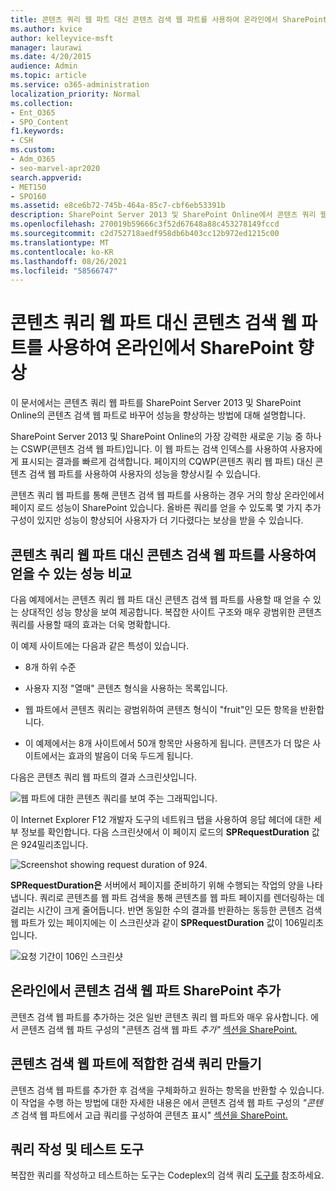 ```yaml
---
title: 콘텐츠 쿼리 웹 파트 대신 콘텐츠 검색 웹 파트를 사용하여 온라인에서 SharePoint 향상
ms.author: kvice
author: kelleyvice-msft
manager: laurawi
ms.date: 4/20/2015
audience: Admin
ms.topic: article
ms.service: o365-administration
localization_priority: Normal
ms.collection:
- Ent_O365
- SPO_Content
f1.keywords:
- CSH
ms.custom:
- Adm_O365
- seo-marvel-apr2020
search.appverid:
- MET150
- SPO160
ms.assetid: e8ce6b72-745b-464a-85c7-cbf6eb53391b
description: SharePoint Server 2013 및 SharePoint Online에서 콘텐츠 쿼리 웹 파트를 콘텐츠 검색 웹 파트로 바꾸어 성능을 SharePoint 방법을 알아보겠습니다.
ms.openlocfilehash: 270019b59666c3f52d67648a88c453278149fccd
ms.sourcegitcommit: c2d752718aedf958db6b403cc12b972ed1215c00
ms.translationtype: MT
ms.contentlocale: ko-KR
ms.lasthandoff: 08/26/2021
ms.locfileid: "58566747"
---
```

# <a name="using-content-search-web-part-instead-of-content-query-web-part-to-improve-performance-in-sharepoint-online"></a>콘텐츠 쿼리 웹 파트 대신 콘텐츠 검색 웹 파트를 사용하여 온라인에서 SharePoint 향상

이 문서에서는 콘텐츠 쿼리 웹 파트를 SharePoint Server 2013 및 SharePoint Online의 콘텐츠 검색 웹 파트로 바꾸어 성능을 향상하는 방법에 대해 설명합니다.
  
SharePoint Server 2013 및 SharePoint Online의 가장 강력한 새로운 기능 중 하나는 CSWP(콘텐츠 검색 웹 파트)입니다. 이 웹 파트는 검색 인덱스를 사용하여 사용자에게 표시되는 결과를 빠르게 검색합니다. 페이지의 CQWP(콘텐츠 쿼리 웹 파트) 대신 콘텐츠 검색 웹 파트를 사용하여 사용자의 성능을 향상시킬 수 있습니다.
  
콘텐츠 쿼리 웹 파트를 통해 콘텐츠 검색 웹 파트를 사용하는 경우 거의 항상 온라인에서 페이지 로드 성능이 SharePoint 있습니다. 올바른 쿼리를 얻을 수 있도록 몇 가지 추가 구성이 있지만 성능이 향상되어 사용자가 더 기다렸다는 보상을 받을 수 있습니다.
  
## <a name="comparing-the-performance-gain-you-get-from-using-content-search-web-part-instead-of-content-query-web-part"></a>콘텐츠 쿼리 웹 파트 대신 콘텐츠 검색 웹 파트를 사용하여 얻을 수 있는 성능 비교

다음 예제에서는 콘텐츠 쿼리 웹 파트 대신 콘텐츠 검색 웹 파트를 사용할 때 얻을 수 있는 상대적인 성능 향상을 보여 제공합니다. 복잡한 사이트 구조와 매우 광범위한 콘텐츠 쿼리를 사용할 때의 효과는 더욱 명확합니다.
  
이 예제 사이트에는 다음과 같은 특성이 있습니다.
  
- 8개 하위 수준
    
- 사용자 지정 "열매" 콘텐츠 형식을 사용하는 목록입니다.
    
- 웹 파트에서 콘텐츠 쿼리는 광범위하여 콘텐츠 형식이 "fruit"인 모든 항목을 반환합니다.
    
- 이 예제에서는 8개 사이트에서 50개 항목만 사용하게 됩니다. 콘텐츠가 더 많은 사이트에서는 효과의 발음이 더욱 두드게 됩니다.
    
다음은 콘텐츠 쿼리 웹 파트의 결과 스크린샷입니다.
  
![웹 파트에 대한 콘텐츠 쿼리를 보여 주는 그래픽입니다.](../media/b3d41f20-dfe5-46ed-9c0a-31057e82de33.png)
  
이 Internet Explorer F12  개발자 도구의 네트워크 탭을 사용하여 응답 헤더에 대한 세부 정보를 확인합니다. 다음 스크린샷에서 이 페이지 로드의 **SPRequestDuration** 값은 924밀리초입니다. 
  
![Screenshot showing request duration of 924.](../media/343571f2-a249-4de2-bc11-2cee93498aea.png)
  
 **SPRequestDuration은** 서버에서 페이지를 준비하기 위해 수행되는 작업의 양을 나타냅니다. 쿼리로 콘텐츠를 웹 파트 검색을 통해 콘텐츠를 웹 파트 페이지를 렌더링하는 데 걸리는 시간이 크게 줄어듭니다. 반면 동일한 수의 결과를 반환하는 동등한 콘텐츠 검색 웹 파트가 있는 페이지에는 이 스크린샷과 같이 **SPRequestDuration** 값이 106밀리초입니다. 
  
![요청 기간이 106인 스크린샷](../media/b46387ac-660d-4e5e-a11c-cc430e912962.png)
  
## <a name="adding-a-content-search-web-part-in-sharepoint-online"></a>온라인에서 콘텐츠 검색 웹 파트 SharePoint 추가

콘텐츠 검색 웹 파트를 추가하는 것은 일반 콘텐츠 쿼리 웹 파트와 매우 유사합니다. 에서 콘텐츠 검색 웹 파트 구성의 "콘텐츠 검색 웹 파트 *추가"* [섹션을 SharePoint.](https://support.office.com/article/Configure-a-Content-Search-Web-Part-in-SharePoint-0dc16de1-dbe4-462b-babb-bf8338c36c9a)
  
## <a name="creating-the-right-search-query-for-your-content-search-web-part"></a>콘텐츠 검색 웹 파트에 적합한 검색 쿼리 만들기

콘텐츠 검색 웹 파트를 추가한 후 검색을 구체화하고 원하는 항목을 반환할 수 있습니다. 이 작업을 수행 하는 방법에 대한 자세한 내용은 에서 콘텐츠 검색 웹 파트 구성의 *"콘텐츠* 검색 웹 파트에서 고급 쿼리를 구성하여 콘텐츠 표시" [섹션을 SharePoint.](https://support.office.com/article/Configure-a-Content-Search-Web-Part-in-SharePoint-0dc16de1-dbe4-462b-babb-bf8338c36c9a)
  
## <a name="query-building-and-testing-tool"></a>쿼리 작성 및 테스트 도구

복잡한 쿼리를 작성하고 테스트하는 도구는 Codeplex의 검색 쿼리 [도구를](https://sp2013searchtool.codeplex.com/) 참조하세요. 
  

